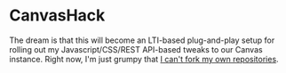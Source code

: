 # CanvasHack

The dream is that this will become an LTI-based plug-and-play setup for rolling out my Javascript/CSS/REST API-based tweaks to our Canvas instance. Right now, I'm just grumpy that [I can't fork my own repositories](http://stackoverflow.com/questions/3772684/how-can-i-fork-my-own-github-repository).